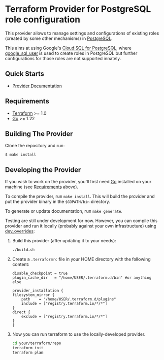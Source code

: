 # Terraform Provider for PostgreSQL role configuration

This provider allows to manage settings and configurations of existing roles (created by some other mechanisms) in [PostgreSQL](https://www.postgresql.org/).

This aims at using Google's [Cloud SQL for PostgreSQL](https://cloud.google.com/sql/docs/postgres), where [google_sql_user](https://registry.terraform.io/providers/hashicorp/google/latest/docs/resources/sql_user) is used to create roles in PostgreSQL but further configurations for those roles are not supported innately.

## Quick Starts

* [Provider Documentation](https://registry.terraform.io/providers/anhpngt/pgrole/latest/docs)

## Requirements

- [Terraform](https://developer.hashicorp.com/terraform/downloads) >= 1.0
- [Go](https://golang.org/doc/install) >= 1.22

## Building The Provider

Clone the repository and run:

```shell
$ make install
```

## Developing the Provider

If you wish to work on the provider, you'll first need [Go](http://www.golang.org) installed on your machine (see [Requirements](#requirements) above).

To compile the provider, run `make install`. This will build the provider and put the provider binary in the `$GOPATH/bin` directory.

To generate or update documentation, run `make generate`.

Testing are still under development for now. However, you can compile this provider
and run it locally (probably against your own infrastructure) using [dev_overrides](https://developer.hashicorp.com/terraform/cli/config/config-file#development-overrides-for-provider-developers):

1. Build this provider (after updating it to your needs):

    ```sh
    ./build.sh
    ```

2. Create a `.terraformrc` file in your HOME directory with the following content:

    ```
    disable_checkpoint = true
    plugin_cache_dir   = "/home/USER/.terraform.d/bin" #or anything else

    provider_installation {
    filesystem_mirror {
        path    = "/home/USER/.terraform.d/plugins"
        include = ["registry.terraform.io/*/*"]
    }
    direct {
        exclude = ["registry.terraform.io/*/*"]
    }
    }
    ```

3. Now you can run terraform to use the locally-developed provider.

    ```sh
    cd your/terraform/repo
    terraform init
    terraform plan
    ```
